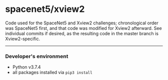 # spacenet5/xview2

Code used for the SpaceNet5 and Xview2 challenges; chronological order was SpaceNet5 first,
and that code was modified for Xview2 afterward.  See individual commits if desired, as the
resulting code in the master branch is Xview2-specific.

------

### Developer's environment
- Python v3.7.4
- all packages installed via `pip3 install`
